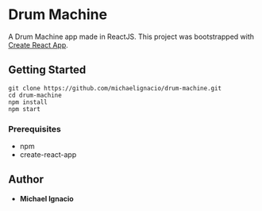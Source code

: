 # Drum Machine

A Drum Machine app made in ReactJS. This project was bootstrapped with [Create React App](https://github.com/facebookincubator/create-react-app).

## Getting Started

```
git clone https://github.com/michaelignacio/drum-machine.git
cd drum-machine
npm install
npm start
```

### Prerequisites

- npm
- create-react-app

## Author

* **Michael Ignacio** 
